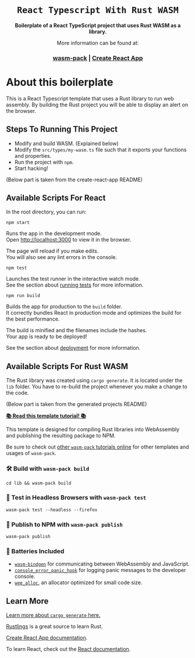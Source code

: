 <div align="center">

  <h1><code>React Typescript With Rust WASM</code></h1>

<strong>
Boilerplate of a React TypeScript project that uses Rust WASM as a library. 
</strong>
<br/>

<p>
More information can be found at:
</p>

<h3>
<a href="https://github.com/rustwasm/wasm-pack">wasm-pack</a>
<span> | </span>
<a href="https://github.com/facebook/create-react-app">Create React App</a>
</h3>
</div>

# About this boilerplate
This is a React Typescript template that uses a Rust library to run web assembly. By building the Rust project you will be able to display an alert on the browser.

## Steps To Running This Project
- Modify and build WASM. (Explained below)
- Modify the `src/types/my-wasm.ts` file such that it exports your functions and properties.
- Run the project with `npm`.
- Start hacking!

(Below part is taken from the create-react-app README)
## Available Scripts For React

In the root directory, you can run:

```
npm start
```

Runs the app in the development mode.<br />
Open [http://localhost:3000](http://localhost:3000) to view it in the browser.

The page will reload if you make edits.<br />
You will also see any lint errors in the console.

```
npm test
```

Launches the test runner in the interactive watch mode.<br />
See the section about [running tests](https://facebook.github.io/create-react-app/docs/running-tests) for more information.

```
npm run build
```

Builds the app for production to the `build` folder.<br />
It correctly bundles React in production mode and optimizes the build for the best performance.

The build is minified and the filenames include the hashes.<br />
Your app is ready to be deployed!

See the section about [deployment](https://facebook.github.io/create-react-app/docs/deployment) for more information.

## Available Scripts For Rust WASM
The Rust library was created using `cargo generate`. It is located under the `lib` folder. You have to re-build the project whenever you make a change to the code.

(Below part is taken from the generated projects README)

[**📚 Read this template tutorial! 📚**][template-docs]

This template is designed for compiling Rust libraries into WebAssembly and
publishing the resulting package to NPM.

Be sure to check out [other `wasm-pack` tutorials online][tutorials] for other
templates and usages of `wasm-pack`.

[tutorials]: https://rustwasm.github.io/docs/wasm-pack/tutorials/index.html
[template-docs]: https://rustwasm.github.io/docs/wasm-pack/tutorials/npm-browser-packages/index.html

### 🛠️ Build with `wasm-pack build`

```
cd lib && wasm-pack build
```

### 🔬 Test in Headless Browsers with `wasm-pack test`

```
wasm-pack test --headless --firefox
```

### 🎁 Publish to NPM with `wasm-pack publish`

```
wasm-pack publish
```
### 🔋 Batteries Included

* [`wasm-bindgen`](https://github.com/rustwasm/wasm-bindgen) for communicating
  between WebAssembly and JavaScript.
* [`console_error_panic_hook`](https://github.com/rustwasm/console_error_panic_hook)
  for logging panic messages to the developer console.
* [`wee_alloc`](https://github.com/rustwasm/wee_alloc), an allocator optimized
  for small code size.

## Learn More
[Learn more about `cargo generate` here.](https://github.com/ashleygwilliams/cargo-generate)

[Rustlings](https://github.com/rust-lang/rustlings) is a great source to learn Rust.

[Create React App documentation](https://facebook.github.io/create-react-app/docs/getting-started).

To learn React, check out the [React documentation](https://reactjs.org/).
